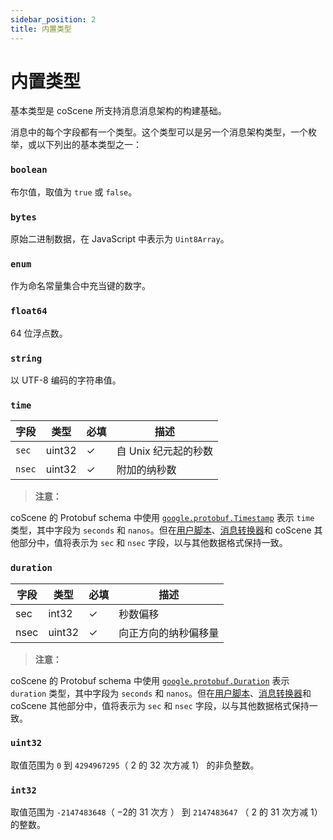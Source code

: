 ```yaml
---
sidebar_position: 2
title: 内置类型
---
```


# 内置类型

基本类型是 coScene 所支持消息消息架构的构建基础。

消息中的每个字段都有一个类型。这个类型可以是另一个消息架构类型，一个枚举，或以下列出的基本类型之一：

### `boolean`
布尔值，取值为 `true` 或 `false`。

### `bytes`
原始二进制数据，在 JavaScript 中表示为 `Uint8Array`。

### `enum`
作为命名常量集合中充当键的数字。

### `float64`
64 位浮点数。

### `string`
以 UTF-8 编码的字符串值。

### `time`

| 字段 | 类型   | 必填 | 描述                 |
|------|--------|------|----------------------|
| `sec`  | uint32 | ✓    | 自 Unix 纪元起的秒数 |
| `nsec` | uint32 | ✓    | 附加的纳秒数         |

> **注意：** 

coScene 的 Protobuf schema 中使用 [`google.protobuf.Timestamp`](https://protobuf.dev/reference/protobuf/google.protobuf/#timestamp) 表示 `time` 类型，其中字段为 `seconds` 和 `nanos`。但在[用户脚本](/)、[消息转换器](/)和 coScene 其他部分中，值将表示为 `sec` 和 `nsec` 字段，以与其他数据格式保持一致。

### `duration`

| 字段 | 类型   | 必填 | 描述                   |
|------|--------|------|------------------------|
| sec  | int32  | ✓    | 秒数偏移               |
| nsec | uint32 | ✓    | 向正方向的纳秒偏移量   |

> **注意：** 

coScene 的 Protobuf schema 中使用 [`google.protobuf.Duration`](https://protobuf.dev/reference/protobuf/google.protobuf/#duration) 表示 `duration` 类型，其中字段为 `seconds` 和 `nanos`。但在[用户脚本](/)、[消息转换器](/)和 coScene 其他部分中，值将表示为 `sec` 和 `nsec` 字段，以与其他数据格式保持一致。

### `uint32`
取值范围为 `0` 到 `4294967295`（ 2 的 32 次方减 1） 的非负整数。

### `int32`
取值范围为 `-2147483648`（ −2的 31 次方 ） 到 `2147483647` （ 2 的 31 次方减 1） 的整数。
